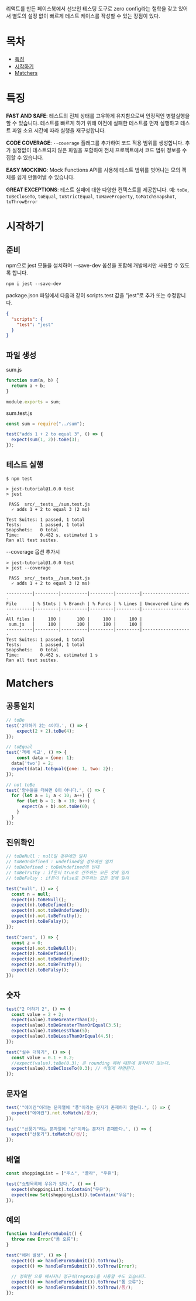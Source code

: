 리액트를 만든 페이스북에서 선보인 테스팅 도구로 zero config라는 철학을 갖고 있어서 별도의 설정 없이 빠르게 테스트 케이스를 작성할 수 있는 장점이 있다.

# 목차

- [특징](#특징)
- [시작하기](#시작하기)
- [Matchers](#Matchers)

# 특징

**FAST AND SAFE**: 테스트의 전체 상태를 고유하게 유지함으로써 안정적인 병렬실행을 할 수 있습니다. 테스트를 빠르게 하기 위해 이전에 실패한 테스트를 먼저 실행하고 테스트 파일 소요 시간에 따라 실행을 재구성합니다.

**CODE COVERAGE**: `--coverage` 플래그를 추가하여 코드 적용 범위를 생성합니다. 추가 설정없이 테스트되지 않은 파일을 포함하여 전체 프로젝트에서 코드 범위 정보를 수집할 수 있습니다.

**EASY MOCKING**: Mock Functions API를 사용해 테스트 범위를 벗어나는 모의 객체를 쉽게 만들어낼 수 있습니다.

**GREAT EXCEPTIONS**: 테스트 실패에 대한 다양한 컨텍스트를 제공합니다. 예: `toBe`, `toBeCloseTo`, `toEqual`, `toStrictEqual`, `toHaveProperty`, `toMatchSnapshot`, `toThrowError`

# 시작하기

## 준비

npm으로 jest 모듈을 설치하며 --save-dev 옵션을 포함해 개발에서만 사용할 수 있도록 합니다.

```shell
npm i jest --save-dev
```

package.json 파일에서 다음과 같이 scripts.test 값을 "jest"로 추가 또는 수정합니다.

```json
{
  "scripts": {
    "test": "jest"
  }
}
```

## 파일 생성

sum.js

```javascript
function sum(a, b) {
  return a + b;
}

module.exports = sum;
```

sum.test.js

```javascript
const sum = require("../sum");

test("adds 1 + 2 to equal 3", () => {
  expect(sum(1, 2)).toBe(3);
});
```

## 테스트 실행

```shell
$ npm test

> jest-tutorial@1.0.0 test
> jest

 PASS  src/__tests__/sum.test.js
  ✓ adds 1 + 2 to equal 3 (2 ms)

Test Suites: 1 passed, 1 total
Tests:       1 passed, 1 total
Snapshots:   0 total
Time:        0.482 s, estimated 1 s
Ran all test suites.
```

--coverage 옵션 추가시

```shell
> jest-tutorial@1.0.0 test
> jest --coverage

 PASS  src/__tests__/sum.test.js
  ✓ adds 1 + 2 to equal 3 (2 ms)

----------|---------|----------|---------|---------|-------------------
File      | % Stmts | % Branch | % Funcs | % Lines | Uncovered Line #s 
----------|---------|----------|---------|---------|-------------------
All files |     100 |      100 |     100 |     100 |                   
 sum.js   |     100 |      100 |     100 |     100 |                   
----------|---------|----------|---------|---------|-------------------
Test Suites: 1 passed, 1 total
Tests:       1 passed, 1 total
Snapshots:   0 total
Time:        0.462 s, estimated 1 s
Ran all test suites.
```

# Matchers

## 공통일치

```javascript
// toBe
test('2더하기 2는 4이다.', () => {
    expect(2 + 2).toBe(4);
});

// toEqual
test('객체 비교', () => {
    const data = {one: 1};
  data['two'] = 2;
  expect(data).toEqual({one: 1, two: 2});
});

// not toBe
test('양수들을 더하면 0이 아니다.', () => {
  for (let a = 1; a < 10; a++) {
    for (let b = 1; b < 10; b++) {
      expect(a + b).not.toBe(0);
    }
  }
});
```

## 진위확인

```javascript
// toBeNull : null일 경우에만 일치
// toBeUndefined : undefined일 경우에만 일치
// toBeDefined : toBeUndefined의 반대
// toBeTruthy : if문이 true로 간주하는 모든 것에 일치
// toBeFalsy : if문이 false로 간주하는 모든 것에 일치

test("null", () => {
  const n = null;
  expect(n).toBeNull();
  expect(n).toBeDefined();
  expect(n).not.toBeUndefined();
  expect(n).not.toBeTruthy();
  expect(n).toBeFalsy();
});

test("zero", () => {
  const z = 0;
  expect(z).not.toBeNull();
  expect(z).toBeDefined();
  expect(z).not.toBeUndefined();
  expect(z).not.toBeTruthy();
  expect(z).toBeFalsy();
});
```

## 숫자

```javascript
test("2 더하기 2", () => {
  const value = 2 + 2;
  expect(value).toBeGreaterThan(3);
  expect(value).toBeGreaterThanOrEqual(3.5);
  expect(value).toBeLessThan(5);
  expect(value).toBeLessThanOrEqual(4.5);
});

test("실수 더하기", () => {
  const value = 0.1 + 0.2;
  //expect(value).toBe(0.3); 은 rounding 에러 때문에 동작하지 않는다.
  expect(value).toBeCloseTo(0.3); // 이렇게 하면된다.
});
```

## 문자열

```javascript
test('"에어컨"이라는 문자열에 "풍"이라는 문자가 존재하지 않는다.', () => {
  expect("에어컨").not.toMatch(/풍/);
});

test('"선풍기"라는 문자열에 "선"이라는 문자가 존재한다.', () => {
  expect("선풍기").toMatch(/선/);
});
```

## 배열

```javascript
const shoppingList = ["주스", "콜라", "우유"];

test("쇼핑목록에 우유가 있다.", () => {
  expect(shoppingList).toContain("우유");
  expect(new Set(shoppingList)).toContain("우유");
});
```

## 예외

```javascript
function handleFormSubmit() {
  throw new Error("폼 오류");
}

test("에러 발생", () => {
  expect(() => handleFormSubmit()).toThrow();
  expect(() => handleFormSubmit()).toThrow(Error);

  // 정확한 오류 메시지나 정규식(regexp)을 사용할 수도 있습니다.
  expect(() => handleFormSubmit()).toThrow("폼 오류");
  expect(() => handleFormSubmit()).toThrow(/폼/);
});
```